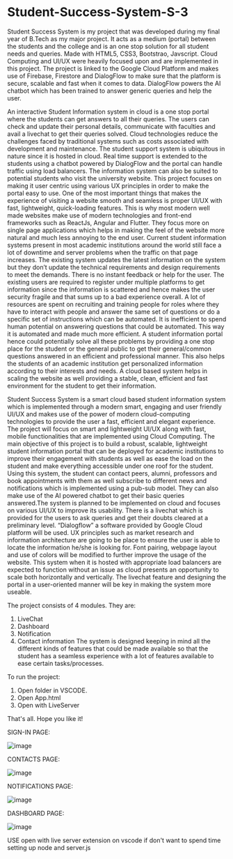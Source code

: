 # Student-Success-System-S-3
Student Success System is my project that was developed during my final year of B.Tech as my major project. It acts as a medium (portal) between the students and the college and is an one stop solution for all student needs and queries. Made with HTML5, CSS3, Bootstrao, Javscript. Cloud Computing and UI/UX were heavily focused upon and are implemented in this project. The project is linked to the Google Cloud Platform and makes use of Firebase, Firestore and DialogFlow to make sure that the platform is secure, scalable and fast when it comes to data. DialogFlow powers the AI chatbot which has been trained to answer generic queries and help the user.


An interactive Student Information system in cloud is a one stop portal where the students can get answers to all their queries. The users can check and update their personal details, communicate with faculties and avail a livechat to get their queries solved. Cloud technologies reduce the challenges faced by traditional systems such as costs associated with development  and maintenance. The student support system is ubiquitous in nature since it is hosted in cloud. Real time support is extended to the students using a chatbot powered by DialogFlow and the portal can handle traffic using load balancers. The information system can also be suited to potential students who visit the university website. This project focuses on making it user centric using various UX principles in order to make the portal easy to use. 
One of the most important things that makes the experience of visiting a website smooth and seamless is proper UI/UX with fast, lightweight, quick-loading features. This is why most modern well made websites make use of modern technologies and front-end frameworks such as ReactJs, Angular and Flutter. They focus more on single page applications which helps in making the feel of the website more natural and much less annoying to the end user. 
Current student information systems present in most academic institutions around the world still face a lot of downtime and server problems when the traffic on that page increases. The existing system updates the latest information on the system but they don’t update the technical requirements and design requirements to meet the demands. There is no instant feedback or help for the user. The existing users are required to register under multiple platforms to get information since the information is scattered and hence makes the user security fragile and that sums up to a bad experience overall.
A lot of resources are spent on recruiting and training people for roles where they have to interact with people and answer the same set of questions or do a specific set of instructions which can be automated. It is inefficient to spend human potential on answering questions that could be automated. This way it is automated and made much more efficient.
A student information portal hence could potentially solve all these problems by providing a one stop place for the student or the general public to get their general/common questions answered in an efficient and professional manner. This also helps the students of an  academic institution get personalized information according to their interests and needs. A cloud based system helps in scaling the website as well providing a stable, clean, efficient and fast environment for the student to get their information.

Student Success System is a smart cloud based student information system which is implemented through a modern smart, engaging and user friendly UI/UX and makes use of the power of modern cloud-computing technologies to provide the user a fast, efficient and elegant experience. The project will focus on smart and lightweight UI/UX along with fast, mobile functionalities that are implemented using Cloud Computing.
The main objective of this project is to build a robust, scalable, lightweight student information portal that can be deployed for academic institutions to improve their engagement with students as well as ease the load on the student and make everything accessible under one roof for the student. Using this system, the student can contact peers, alumni, professors and book appointments with them as well subscribe to different news and notifications which is implemented using a pub-sub model. They can also make use of the AI powered chatbot to get their basic queries answered.The system is planned to be implemented on cloud and focuses on various UI/UX to improve its usability. There is a livechat which is provided for the users to ask queries and get their doubts cleared at a preliminary level.  “Dialogflow” a software provided by Google Cloud platform will be used. UX principles such as market research and information architecture are going to be place to ensure the user is able to locate the information he/she is looking for. Font pairing, webpage layout and use of colors will be modified to further improve the usage of the website. This system when it is hosted with appropriate load balancers are expected to function without an issue as cloud presents an opportunity to scale both horizontally and vertically. The livechat feature and designing the portal in a user-oriented manner will be key in making the system more useable. 

The project consists of 4 modules. They are:
1.	LiveChat
2.	Dashboard
3.	Notification
4.	Contact information
The system is designed keeping in mind all the different kinds of features that could be made available so that the student has a seamless experience with a lot of features available to ease certain tasks/processes. 

To run the project:
1. Open folder in VSCODE.
2. Open App.html
3. Open with LiveServer

That's all. Hope you like it!

SIGN-IN PAGE:

![image](https://user-images.githubusercontent.com/18748473/115383920-056c2e00-a1f4-11eb-9fbe-264b95c4fbc0.png)

CONTACTS PAGE:

![image](https://user-images.githubusercontent.com/18748473/115383935-09984b80-a1f4-11eb-9131-b6f6f81e9c51.png)

NOTIFICATIONS PAGE:

![image](https://user-images.githubusercontent.com/18748473/115384008-25035680-a1f4-11eb-9250-eb4ddd6579c8.png)

DASHBOARD PAGE:

![image](https://user-images.githubusercontent.com/18748473/115384027-2b91ce00-a1f4-11eb-9b66-9c5262efd253.png)

USE open with live server extension on vscode if don't want to spend time setting up node and server.js
